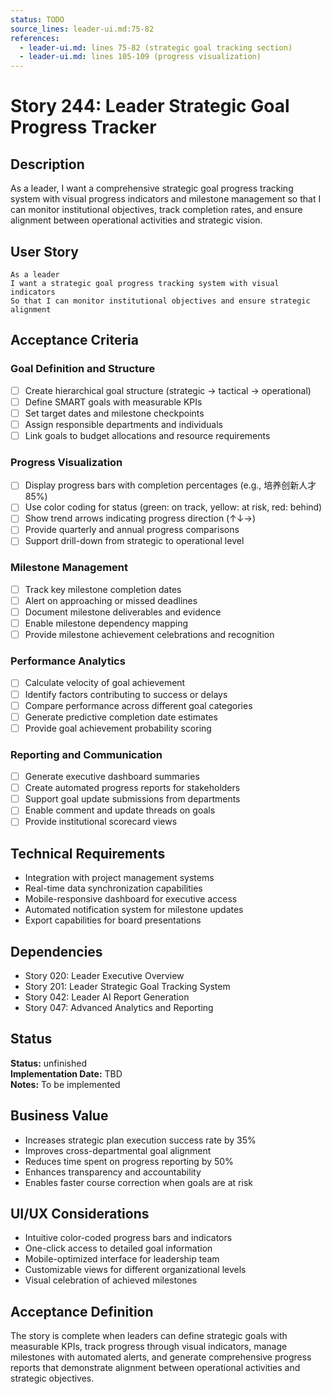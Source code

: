 ```yaml
---
status: TODO
source_lines: leader-ui.md:75-82
references:
  - leader-ui.md: lines 75-82 (strategic goal tracking section)
  - leader-ui.md: lines 105-109 (progress visualization)
---
```


# Story 244: Leader Strategic Goal Progress Tracker

## Description
As a leader, I want a comprehensive strategic goal progress tracking system with visual progress indicators and milestone management so that I can monitor institutional objectives, track completion rates, and ensure alignment between operational activities and strategic vision.

## User Story
```
As a leader
I want a strategic goal progress tracking system with visual indicators
So that I can monitor institutional objectives and ensure strategic alignment
```

## Acceptance Criteria

### Goal Definition and Structure
- [ ] Create hierarchical goal structure (strategic -> tactical -> operational)
- [ ] Define SMART goals with measurable KPIs
- [ ] Set target dates and milestone checkpoints
- [ ] Assign responsible departments and individuals
- [ ] Link goals to budget allocations and resource requirements

### Progress Visualization
- [ ] Display progress bars with completion percentages (e.g., 培养创新人才 85%)
- [ ] Use color coding for status (green: on track, yellow: at risk, red: behind)
- [ ] Show trend arrows indicating progress direction (↑↓→)
- [ ] Provide quarterly and annual progress comparisons
- [ ] Support drill-down from strategic to operational level

### Milestone Management
- [ ] Track key milestone completion dates
- [ ] Alert on approaching or missed deadlines
- [ ] Document milestone deliverables and evidence
- [ ] Enable milestone dependency mapping
- [ ] Provide milestone achievement celebrations and recognition

### Performance Analytics
- [ ] Calculate velocity of goal achievement
- [ ] Identify factors contributing to success or delays
- [ ] Compare performance across different goal categories
- [ ] Generate predictive completion date estimates
- [ ] Provide goal achievement probability scoring

### Reporting and Communication
- [ ] Generate executive dashboard summaries
- [ ] Create automated progress reports for stakeholders
- [ ] Support goal update submissions from departments
- [ ] Enable comment and update threads on goals
- [ ] Provide institutional scorecard views

## Technical Requirements
- Integration with project management systems
- Real-time data synchronization capabilities
- Mobile-responsive dashboard for executive access
- Automated notification system for milestone updates
- Export capabilities for board presentations

## Dependencies
- Story 020: Leader Executive Overview
- Story 201: Leader Strategic Goal Tracking System
- Story 042: Leader AI Report Generation
- Story 047: Advanced Analytics and Reporting


## Status
**Status:** unfinished  
**Implementation Date:** TBD  
**Notes:** To be implemented
## Business Value
- Increases strategic plan execution success rate by 35%
- Improves cross-departmental goal alignment
- Reduces time spent on progress reporting by 50%
- Enhances transparency and accountability
- Enables faster course correction when goals are at risk

## UI/UX Considerations
- Intuitive color-coded progress bars and indicators
- One-click access to detailed goal information
- Mobile-optimized interface for leadership team
- Customizable views for different organizational levels
- Visual celebration of achieved milestones

## Acceptance Definition
The story is complete when leaders can define strategic goals with measurable KPIs, track progress through visual indicators, manage milestones with automated alerts, and generate comprehensive progress reports that demonstrate alignment between operational activities and strategic objectives.